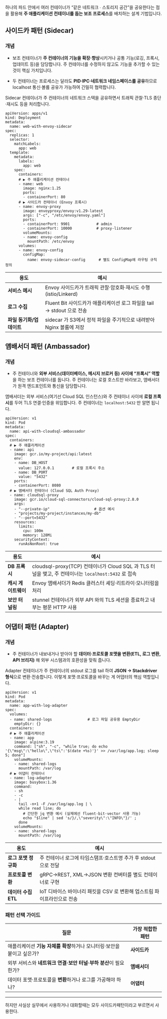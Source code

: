 하나의 파드 안에서 여러 컨테이너가 “같은 네트워크 ∙ 스토리지 공간”을 공유한다는 점을 활용해 
**주 애플리케이션 컨테이너를 돕는 보조 프로세스**를 배치하는 설계 기법입니다. 

## 사이드카 패턴 (Sidecar)

### 개념

- 보조 컨테이너가 **주 컨테이너의 기능을 확장·향상**시키거나 공통 기능(로깅, 프록시, 업데이트 등)을 담당합니다. 주 컨테이너를 수정하지 않고도 기능을 추가할 수 있는 것이 핵심 가치입니다. 
    
- 두 컨테이너는 프로세스는 달라도 **PID·IPC·네트워크 네임스페이스를 공유**하므로 localhost 통신·볼륨 공유가 가능하여 긴밀히 협력합니다.

Sidecar 컨테이너가 주 컨테이너의 네트워크 스택을 공유하면서 트래픽 관찰·TLS 종단·재시도 등을 처리합니다.

```
apiVersion: apps/v1
kind: Deployment
metadata:
  name: web-with-envoy-sidecar
spec:
  replicas: 1
  selector:
    matchLabels:
      app: web
  template:
    metadata:
      labels:
        app: web
    spec:
      containers:
      # ▶ 주 애플리케이션 컨테이너
      - name: web
        image: nginx:1.25
        ports:
        - containerPort: 80
      # ▶ 사이드카 컨테이너 (Envoy 프록시)
      - name: envoy-proxy
        image: envoyproxy/envoy:v1.29-latest
        args: ["-c", "/etc/envoy/envoy.yaml"]
        ports:
        - containerPort: 9901            # admin
        - containerPort: 10000           # proxy-listener
        volumeMounts:
        - name: envoy-config
          mountPath: /etc/envoy
      volumes:
      - name: envoy-config
        configMap:
          name: envoy-sidecar-config      # 별도 ConfigMap에 라우팅 규칙 정의
```

| 용도              | 예시                                                 |
| --------------- | -------------------------------------------------- |
| **서비스 메시**      | Envoy 사이드카가 트래픽 관찰·암호화·재시도 수행(istio/Linkerd)       |
| **로그 수집**       | Fluent Bit 사이드카가 애플리케이션 로그 파일을 tail → stdout 으로 전송 |
| **파일 동기화/업데이트** | sidecar 가 S3에서 정적 파일을 주기적으로 내려받아 Nginx 볼륨에 저장      |
## 앰배서더 패턴 (Ambassador)

### 개념

- 주 컨테이너와 **외부 서비스(데이터베이스, 메시지 브로커 등) 사이에 “프록시” 역할**을 하는 보조 컨테이너를 둡니다. 주 컨테이너는 로컬 호스트만 바라보고, 앰배서더가 원격 엔드포인트와 통신을 담당합니다.

앰배서더는 외부 서비스(여기선 Cloud SQL 인스턴스)와 주 컨테이너 사이에 **로컬 프록시**를 두어 TLS 연결·인증을 위임합니다. 주 컨테이너는 `localhost:5432` 만 알면 됩니다.
```
apiVersion: v1
kind: Pod
metadata:
  name: api-with-cloudsql-ambassador
spec:
  containers:
  # ▶ 주 애플리케이션
  - name: api
    image: gcr.io/my-project/api:latest
    env:
    - name: DB_HOST
      value: 127.0.0.1        # 로컬 프록시 주소
    - name: DB_PORT
      value: "5432"
    ports:
    - containerPort: 8080
  # ▶ 앰배서더 컨테이너 (Cloud SQL Auth Proxy)
  - name: cloudsql-proxy
    image: gcr.io/cloud-sql-connectors/cloud-sql-proxy:2.8.0
    args:
    - "--private-ip"                    # 옵션 예시
    - "projects/my-project/instances/my-db"
    - "--port=5432"
    resources:
      limits:
        cpu: 100m
        memory: 128Mi
    securityContext:
      runAsNonRoot: true
```

| 용도           | 예시                                                                              |
| ------------ | ------------------------------------------------------------------------------- |
| **DB 프록시**   | cloudsql-proxy(TCP) 컨테이너가 Cloud SQL 과 TLS 터널을 맺고, 주 컨테이너는 `localhost:5432` 로 접속 |
| **캐시 게이트웨이** | Envoy 앰배서더가 Redis 클러스터 셰딩·리트라이·모니터링을 처리                                         |
| **보안 터널링**   | stunnel 컨테이너가 외부 API 와의 TLS 세션을 종료하고 내부는 평문 HTTP 사용                             |

## 어댑터 패턴 (Adapter)

### 개념

- 주 컨테이너가 내보내거나 받아야 할 **데이터·프로토콜 포맷을 변환(ETL, 로그 변환, API 브리지)** 해 외부 시스템과의 호환성을 맞춰 줍니다.

Adapter 컨테이너가 주 컨테이너의 stdout 로그를 tail 하여 **JSON → Stackdriver 형식**으로 변환·전송합니다. 이렇게 포맷·프로토콜을 바꾸는 게 어댑터의 핵심 역할입니다.
```
apiVersion: v1
kind: Pod
metadata:
  name: app-with-log-adapter
spec:
  volumes:
  - name: shared-logs                # 로그 파일 공유용 EmptyDir
    emptyDir: {}
  containers:
  # ▶ 주 애플리케이션
  - name: app
    image: alpine:3.19
    command: ["sh", "-c", "while true; do echo '{\"msg\":\"hello\",\"ts\":'$(date +%s)'}' >> /var/log/app.log; sleep 5; done"]
    volumeMounts:
    - name: shared-logs
      mountPath: /var/log
  # ▶ 어댑터 컨테이너
  - name: log-adapter
    image: busybox:1.36
    command:
    - sh
    - -c
    - |
      tail -n+1 -F /var/log/app.log | \
      while read line; do
        # 간단한 jq 변환 예시 (실제에선 fluent-bit·vector 사용 가능)
        echo "$line" | sed 's/}/,\"severity\":\"INFO\"}/' ;
      done
    volumeMounts:
    - name: shared-logs
      mountPath: /var/log
```

| 용도             | 예시                                          |
| -------------- | ------------------------------------------- |
| **로그 포맷 정규화**  | 주 컨테이너 로그에 타임스탬프·호스트명 추가 후 stdout 으로 전달     |
| **프로토콜 변환**    | gRPC→REST, XML→JSON 변환 컨버터를 별도 컨테이너로 구현     |
| **데이터 수집 ETL** | IoT 디바이스 바이너리 패킷을 CSV 로 변환해 업스트림 파이프라인으로 전송 |

### 패턴 선택 가이드

| 질문                                        | 가장 적합한 패턴 |
| ----------------------------------------- | --------- |
| 애플리케이션 **기능 자체를 확장**하거나 모니터링·보안을 붙이고 싶은가? | **사이드카**  |
| 외부 서비스와 **네트워크 연결·보안 터널·부하 분산**이 필요한가?    | **앰배서더**  |
| 데이터 포맷·프로토콜을 **변환**하거나 로그를 가공해야 하나?       | **어댑터**   |

---

하지만 사실상 실무에서 사용하거나 대화할때는 모두 사이드카패턴이라고 부르면서 사용한다.